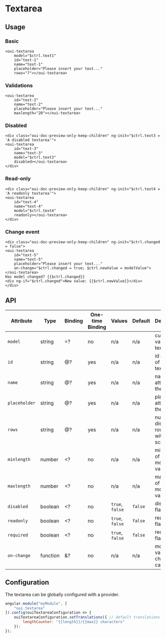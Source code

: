 # Textarea

<component-status cx-design="complete" ux="complete"></component-status>

## Usage

### Basic

```html:preview
<oui-textarea
    model="$ctrl.text1"
    id="text-1"
    name="text-1"
    placeholder="Please insert your text..."
    rows="7"></oui-textarea>
```

### Validations

```html:preview
<oui-textarea
    id="text-2"
    name="text-2"
    placeholder="Please insert your text..."
    maxlength="20"></oui-textarea>
```

### Disabled

```html:preview
<div class="oui-doc-preview-only-keep-children" ng-init="$ctrl.text3 = 'A disabled textarea'">
<oui-textarea
    id="text-3"
    name="text-3"
    model="$ctrl.text3"
    disabled></oui-textarea>
</div>
```

### Read-only

```html:preview
<div class="oui-doc-preview-only-keep-children" ng-init="$ctrl.text4 = 'A readonly textarea'">
<oui-textarea
    id="text-4"
    name="text-4"
    model="$ctrl.text4"
    readonly></oui-textarea>
</div>
```

### Change event

```html:preview
<div class="oui-doc-preview-only-keep-children" ng-init="$ctrl.changed = false">
<oui-textarea
    id="text-5"
    name="text-5"
    placeholder="Please insert your text..."
    on-change="$ctrl.changed = true; $ctrl.newValue = modelValue"></oui-textarea>
Has model changed? {{$ctrl.changed}}
<div ng-if="$ctrl.changed">New value: {{$ctrl.newValue}}</div>
</div>
```

## API

| Attribute     | Type      | Binding   | One-time Binding  | Values            | Default   | Description
| ----          | ----      | ----      | ----              | ----              | ----      | ----
| `model`       | string    | =?        | no                | n/a               | n/a       | current value of the textarea
| `id`          | string    | @?        | yes               | n/a               | n/a       | id attribute of the textarea
| `name`        | string    | @?        | yes               | n/a               | n/a       | name attribute of the textarea
| `placeholder` | string    | @?        | yes               | n/a               | n/a       | placeholder attribute of the textarea
| `rows`        | string    | @?        | yes               | n/a               | n/a       | number of displayed rows without scrolling
| `minlength`   | number    | <?        | no                | n/a               | n/a       | min length of the model value
| `maxlength`   | number    | <?        | no                | n/a               | n/a       | max length of the model value
| `disabled`    | boolean   | <?        | no                | `true`, `false`   | `false`   | disabled flag
| `readonly`    | boolean   | <?        | no                | `true`, `false`   | `false`   | readonly flag
| `required`    | boolean   | <?        | no                | `true`, `false`   | `false`   | required flag
| `on-change`   | function  | &?        | no                | n/a               | n/a       | model value change callback

## Configuration

The textarea can be globally configured with a provider.

```js
angular.module("myModule", [
    "oui.textarea"
]).config(ouiTextareaConfiguration => {
    ouiTextareaConfiguration.setTranslations({ // default translations
        lengthCounter: "{{length}}/{{max}} characters"
    });
});
```
